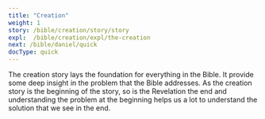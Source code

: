 ```yaml
---
title: "Creation"
weight: 1
story: /bible/creation/story/story
expl:  /bible/creation/expl/the-creation
next: /bible/daniel/quick
docType: quick
---
```


The creation story lays the foundation for everything in the Bible. It provide some deep insight in the problem that the Bible addresses.
As the creation story is the beginning of the story, so is the Revelation the end and understanding the problem at the beginning helps us a lot to understand the solution that we see in the end.